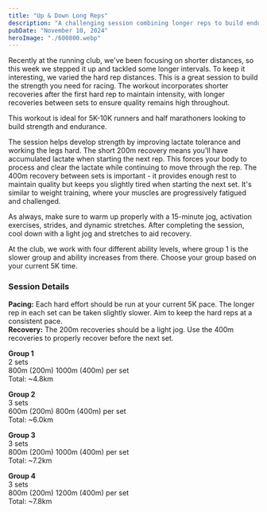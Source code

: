 ```yaml
---
title: "Up & Down Long Reps"
description: "A challenging session combining longer reps to build endurance and speed"
pubDate: "November 10, 2024"
heroImage: "./600800.webp"
---
```


Recently at the running club, we've been focusing on shorter distances, so this week we stepped it up and tackled some longer intervals. To keep it interesting, we varied the hard rep distances. This is a great session to build the strength you need for racing. The workout incorporates shorter recoveries after the first hard rep to maintain intensity, with longer recoveries between sets to ensure quality remains high throughout.

This workout is ideal for 5K-10K runners and half marathoners looking to build strength and endurance.

The session helps develop strength by improving lactate tolerance and working the legs hard. The short 200m recovery means you'll have accumulated lactate when starting the next rep. This forces your body to process and clear the lactate while continuing to move through the rep. The 400m recovery between sets is important - it provides enough rest to maintain quality but keeps you slightly tired when starting the next set. It's similar to weight training, where your muscles are progressively fatigued and challenged.

As always, make sure to warm up properly with a 15-minute jog, activation exercises, strides, and dynamic stretches. After completing the session, cool down with a light jog and stretches to aid recovery.

At the club, we work with four different ability levels, where group 1 is the slower group and ability increases from there. Choose your group based on your current 5K time.

### Session Details

**Pacing:** Each hard effort should be run at your current 5K pace. The longer rep in each set can be taken slightly slower. Aim to keep the hard reps at a consistent pace.  
**Recovery:** The 200m recoveries should be a light jog. Use the 400m recoveries to properly recover before the next set.

**Group 1**  
2 sets  
800m (200m) 1000m (400m) per set  
Total: ~4.8km

**Group 2**  
3 sets  
600m (200m) 800m (400m) per set  
Total: ~6.0km

**Group 3**  
3 sets  
800m (200m) 1000m (400m) per set  
Total: ~7.2km

**Group 4**  
3 sets  
800m (200m) 1200m (400m) per set  
Total: ~7.8km